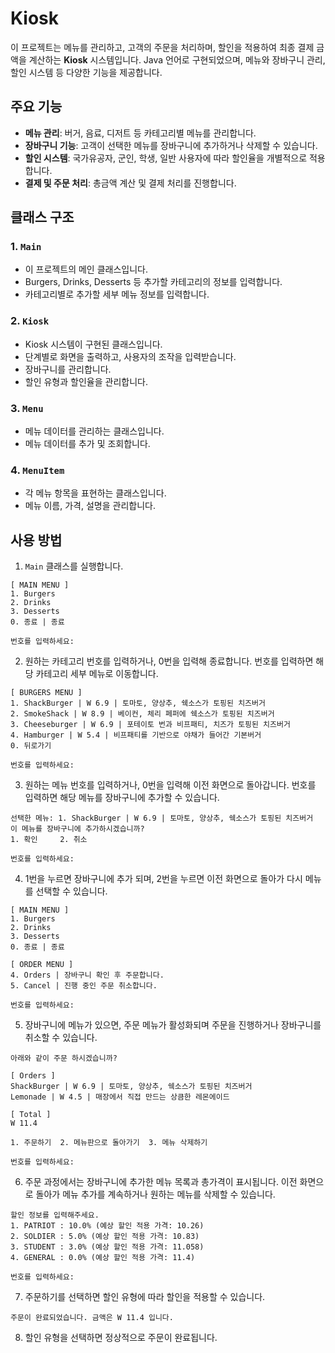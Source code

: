 # Kiosk
이 프로젝트는 메뉴를 관리하고, 고객의 주문을 처리하며, 할인을 적용하여 최종 결제 금액을 계산하는 **Kiosk** 시스템입니다.
Java 언어로 구현되었으며, 메뉴와 장바구니 관리, 할인 시스템 등 다양한 기능을 제공합니다.

## 주요 기능
- **메뉴 관리**: 버거, 음료, 디저트 등 카테고리별 메뉴를 관리합니다.
- **장바구니 기능**: 고객이 선택한 메뉴를 장바구니에 추가하거나 삭제할 수 있습니다.
- **할인 시스템**: 국가유공자, 군인, 학생, 일반 사용자에 따라 할인율을 개별적으로 적용합니다.
- **결제 및 주문 처리**: 총금액 계산 및 결제 처리를 진행합니다.

## 클래스 구조
### 1. `Main`
- 이 프로젝트의 메인 클래스입니다.
- Burgers, Drinks, Desserts 등 추가할 카테고리의 정보를 입력합니다.
- 카테고리별로 추가할 세부 메뉴 정보를 입력합니다.
  
### 2. `Kiosk`
- Kiosk 시스템이 구현된 클래스입니다.
- 단계별로 화면을 출력하고, 사용자의 조작을 입력받습니다.
- 장바구니를 관리합니다.
- 할인 유형과 할인율을 관리합니다.

### 3. `Menu`
- 메뉴 데이터를 관리하는 클래스입니다.
- 메뉴 데이터를 추가 및 조회합니다.

### 4. `MenuItem`
- 각 메뉴 항목을 표현하는 클래스입니다.
- 메뉴 이름, 가격, 설명을 관리합니다.

## 사용 방법
1. `Main` 클래스를 실행합니다.
```
[ MAIN MENU ]
1. Burgers
2. Drinks
3. Desserts
0. 종료 | 종료

번호를 입력하세요: 
```

2. 원하는 카테고리 번호를 입력하거나, 0번을 입력해 종료합니다. 번호를 입력하면 해당 카테고리 세부 메뉴로 이동합니다.
```
[ BURGERS MENU ]
1. ShackBurger | W 6.9 | 토마토, 양상추, 쉑소스가 토핑된 치즈버거
2. SmokeShack | W 8.9 | 베이컨, 체리 페퍼에 쉑소스가 토핑된 치즈버거
3. Cheeseburger | W 6.9 | 포테이토 번과 비프패티, 치즈가 토핑된 치즈버거
4. Hamburger | W 5.4 | 비프패티를 기반으로 야채가 들어간 기본버거
0. 뒤로가기

번호를 입력하세요:
```
3. 원하는 메뉴 번호를 입력하거나, 0번을 입력해 이전 화면으로 돌아갑니다. 번호를 입력하면 해당 메뉴를 장바구니에 추가할 수 있습니다.
```
선택한 메뉴: 1. ShackBurger | W 6.9 | 토마토, 양상추, 쉑소스가 토핑된 치즈버거
이 메뉴를 장바구니에 추가하시겠습니까?
1. 확인     2. 취소

번호를 입력하세요:
```
4. 1번을 누르면 장바구니에 추가 되며, 2번을 누르면 이전 화면으로 돌아가 다시 메뉴를 선택할 수 있습니다.
```
[ MAIN MENU ]
1. Burgers
2. Drinks
3. Desserts
0. 종료 | 종료

[ ORDER MENU ]
4. Orders | 장바구니 확인 후 주문합니다.
5. Cancel | 진행 중인 주문 취소합니다.

번호를 입력하세요:
```
5. 장바구니에 메뉴가 있으면, 주문 메뉴가 활성화되며 주문을 진행하거나 장바구니를 취소할 수 있습니다.
```
아래와 같이 주문 하시겠습니까?

[ Orders ]
ShackBurger | W 6.9 | 토마토, 양상추, 쉑소스가 토핑된 치즈버거
Lemonade | W 4.5 | 매장에서 직접 만드는 상큼한 레몬에이드

[ Total ]
W 11.4

1. 주문하기  2. 메뉴판으로 돌아가기  3. 메뉴 삭제하기

번호를 입력하세요: 
```
6. 주문 과정에서는 장바구니에 추가한 메뉴 목록과 총가격이 표시됩니다. 이전 화면으로 돌아가 메뉴 추가를 계속하거나 원하는 메뉴를 삭제할 수 있습니다.
```
할인 정보를 입력해주세요.
1. PATRIOT : 10.0% (예상 할인 적용 가격: 10.26)
2. SOLDIER : 5.0% (예상 할인 적용 가격: 10.83)
3. STUDENT : 3.0% (예상 할인 적용 가격: 11.058)
4. GENERAL : 0.0% (예상 할인 적용 가격: 11.4)

번호를 입력하세요:
```
7. 주문하기를 선택하면 할인 유형에 따라 할인을 적용할 수 있습니다.
```
주문이 완료되었습니다. 금액은 W 11.4 입니다.
```
8. 할인 유형을 선택하면 정상적으로 주문이 완료됩니다.
